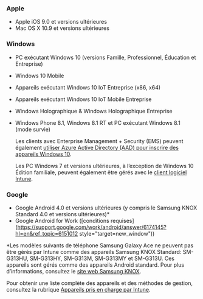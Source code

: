 

### <a name="apple"></a>Apple
  - Apple iOS 9.0 et versions ultérieures
  - Mac OS X 10.9 et versions ultérieures

### <a name="windows"></a>Windows
- PC exécutant Windows 10 (versions Famille, Professionnel, Éducation et Entreprise)
- Windows 10 Mobile
- Appareils exécutant Windows 10 IoT Entreprise (x86, x64)
- Appareils exécutant Windows 10 IoT Mobile Entreprise
- Windows Holographique &amp; Windows Holographique Entreprise
- Windows Phone 8.1, Windows 8.1 RT et PC exécutant Windows 8.1 (mode survie)

  Les clients avec Enterprise Management + Security (EMS) peuvent également [utiliser Azure Active Directory (AAD) pour inscrire des appareils Windows 10](/intune-classic/deploy-use/set-up-windows-device-management-with-microsoft-intune#azure-active-directory-enrollment).

  Les PC Windows 7 et versions ultérieures, à l’exception de Windows 10 Édition familiale, peuvent également être gérés avec le [client logiciel Intune](/intune-classic/deploy-use/manage-windows-pcs-with-microsoft-intune).

### <a name="google"></a>Google
- Google Android 4.0 et versions ultérieures (y compris le Samsung KNOX Standard 4.0 et versions ultérieures)*
- Google Android for Work ([conditions requises](https://support.google.com/work/android/answer/6174145?hl=en&ref_topic=6151012 style="target=new_window"))

*Les modèles suivants de téléphone Samsung Galaxy Ace ne peuvent pas être gérés par Intune comme des appareils Samsung KNOX Standard: SM-G313HU, SM-G313HY, SM-G313M, SM-G313MY et SM-G313U. Ces appareils sont gérés comme des appareils Android standard. Pour plus d’informations, consultez le [site web Samsung KNOX](https://www.samsungknox.com/en).

Pour obtenir une liste complète des appareils et des méthodes de gestion, consultez la rubrique [Appareils pris en charge par Intune](/intune/supported-devices-browsers#intune-supported-devices).
